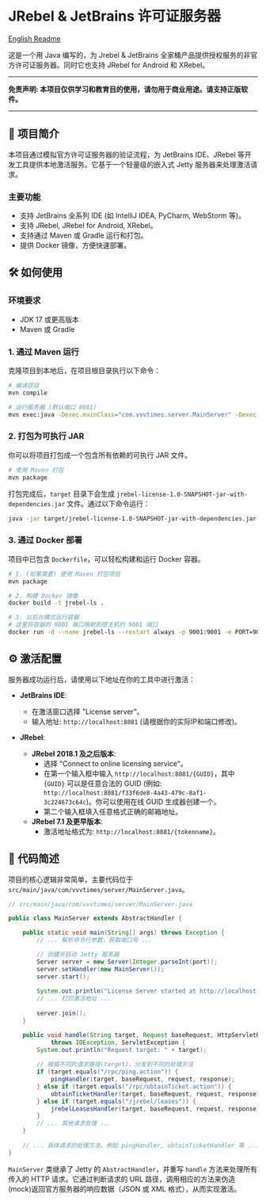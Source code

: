# JRebel & JetBrains 许可证服务器

[English Readme](README.md)

这是一个用 Java 编写的，为 Jrebel & JetBrains 全家桶产品提供授权服务的非官方许可证服务器。同时它也支持 JRebel for Android 和 XRebel。

***
**免责声明: 本项目仅供学习和教育目的使用，请勿用于商业用途。请支持正版软件。**
***

## 🚀 项目简介

本项目通过模拟官方许可证服务器的验证流程，为 JetBrains IDE、JRebel 等开发工具提供本地激活服务。它基于一个轻量级的嵌入式 Jetty 服务器来处理激活请求。

### 主要功能

*   支持 JetBrains 全系列 IDE (如 IntelliJ IDEA, PyCharm, WebStorm 等)。
*   支持 JRebel, JRebel for Android, XRebel。
*   支持通过 Maven 或 Gradle 运行和打包。
*   提供 Docker 镜像，方便快速部署。

## 🛠️ 如何使用

### 环境要求

*   JDK 17 或更高版本
*   Maven 或 Gradle

### 1. 通过 Maven 运行

克隆项目到本地后，在项目根目录执行以下命令：

```bash
# 编译项目
mvn compile 

# 运行服务器 (默认端口 8081)
mvn exec:java -Dexec.mainClass="com.vvvtimes.server.MainServer" -Dexec.args="-p 8081"
```

### 2. 打包为可执行 JAR

你可以将项目打包成一个包含所有依赖的可执行 JAR 文件。

```bash
# 使用 Maven 打包
mvn package
```

打包完成后，`target` 目录下会生成 `jrebel-license-1.0-SNAPSHOT-jar-with-dependencies.jar` 文件。通过以下命令运行：

```bash
java -jar target/jrebel-license-1.0-SNAPSHOT-jar-with-dependencies.jar -p 8081
```

### 3. 通过 Docker 部署

项目中已包含 `Dockerfile`，可以轻松构建和运行 Docker 容器。

```bash
# 1. (如果需要) 使用 Maven 打包项目
mvn package 

# 2. 构建 Docker 镜像
docker build -t jrebel-ls .

# 3. 以后台模式运行容器
# 这里将容器的 9001 端口映射到宿主机的 9001 端口
docker run -d --name jrebel-ls --restart always -p 9001:9001 -e PORT=9001 jrebel-ls
```

## ⚙️ 激活配置

服务器成功运行后，请使用以下地址在你的工具中进行激活：

*   **JetBrains IDE**:
    *   在激活窗口选择 "License server"。
    *   输入地址: `http://localhost:8081` (请根据你的实际IP和端口修改)。

*   **JRebel**:
    *   **JRebel 2018.1 及之后版本**:
        *   选择 "Connect to online licensing service"。
        *   在第一个输入框中输入 `http://localhost:8081/{GUID}`，其中 `{GUID}` 可以是任意合法的 GUID (例如: `http://localhost:8081/f33f6de8-4a43-479c-8af1-3c224673c64c`)。你可以使用在线 GUID 生成器创建一个。
        *   第二个输入框填入任意格式正确的邮箱地址。
    *   **JRebel 7.1 及更早版本**:
        *   激活地址格式为: `http://localhost:8081/{tokenname}`。

## 📂 代码简述

项目的核心逻辑非常简单，主要代码位于 `src/main/java/com/vvvtimes/server/MainServer.java`。

```java
// src/main/java/com/vvvtimes/server/MainServer.java

public class MainServer extends AbstractHandler {

    public static void main(String[] args) throws Exception {
        // ... 解析命令行参数，获取端口号 ...

        // 创建并启动 Jetty 服务器
        Server server = new Server(Integer.parseInt(port));
        server.setHandler(new MainServer());
        server.start();
        
        System.out.println("License Server started at http://localhost:" + port);
        // ... 打印激活地址 ...
        
        server.join();
    }

    public void handle(String target, Request baseRequest, HttpServletRequest request, HttpServletResponse response)
            throws IOException, ServletException {
        System.out.println("Request target: " + target);
        
        // 根据不同的请求路径(target)，分发到不同的处理方法
        if (target.equals("/rpc/ping.action")) {
            pingHandler(target, baseRequest, request, response);
        } else if (target.equals("/rpc/obtainTicket.action")) {
            obtainTicketHandler(target, baseRequest, request, response);
        } else if (target.equals("/jrebel/leases")) {
            jrebelLeasesHandler(target, baseRequest, request, response);
        } 
        // ... 其他请求处理 ...
    }
    
    // ... 具体请求的处理方法，例如 pingHandler, obtainTicketHandler 等 ...
}
```

`MainServer` 类继承了 Jetty 的 `AbstractHandler`，并重写 `handle` 方法来处理所有传入的 HTTP 请求。它通过判断请求的 URL 路径，调用相应的方法来伪造(mock)返回官方服务器的响应数据（JSON 或 XML 格式），从而实现激活。

